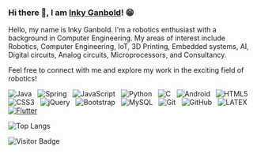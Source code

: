### Hi there 👋, I am [Inky Ganbold](https://enkhy.medium.com/)! 😁

Hello, my name is Inky Ganbold. I'm a robotics enthusiast with a background in Computer Engineering. My areas of interest include Robotics, Computer Engineering, IoT, 3D Printing, Embedded systems, AI, Digital circuits, Analog circuits, Microprocessors, and Consultancy.

Feel free to connect with me and explore my work in the exciting field of robotics!

![Java](https://img.shields.io/badge/-Java-black?logo=java&style=social)&nbsp;&nbsp;
![Spring](https://img.shields.io/badge/-Spring%20Framework-black?logo=spring&style=social)&nbsp;&nbsp;
![JavaScript](https://img.shields.io/badge/-JavaScript-black?logo=javascript&style=social)&nbsp;&nbsp;
![Python](https://img.shields.io/badge/-Python-black?logo=Python&style=social)&nbsp;&nbsp;
![C](https://img.shields.io/badge/-C-black?logo=c&style=social)&nbsp;&nbsp;
![Android](https://img.shields.io/badge/-Android-black?logo=android&style=social)&nbsp;&nbsp;
![HTML5](https://img.shields.io/badge/-HTML5-black?logo=html5&style=social)&nbsp;&nbsp;
![CSS3](https://img.shields.io/badge/-CSS3-black?logo=css3&style=social)&nbsp;&nbsp;
![jQuery](https://img.shields.io/badge/-jQuery-black?logo=jquery&style=social)&nbsp;&nbsp;
![Bootstrap](https://img.shields.io/badge/-Bootstrap-black?logo=bootstrap&style=social)&nbsp;&nbsp;
![MySQL](https://img.shields.io/badge/-MySQL-black?logo=mysql&style=social)&nbsp;&nbsp;
![Git](https://img.shields.io/badge/-Git-black?logo=git&style=social)&nbsp;&nbsp;
![GitHub](https://img.shields.io/badge/-GitHub-black?logo=github&style=social)&nbsp;&nbsp;
![LATEX](https://img.shields.io/badge/-LATEX-black?logo=latex&style=social)&nbsp;&nbsp;
[![Flutter](https://img.shields.io/badge/Flutter-v2.5.0-blue)](https://flutter.dev/)


![Top Langs](https://github-readme-stats.vercel.app/api/top-langs/?username=enkhbold470&hide=TeX&layout=compact)

![Visitor Badge](https://visitor-badge.laobi.icu/badge?page_id=enkhbold470.enkhbold470)
<!-- Add additional sections, personal information, and customization as desired -->
